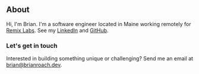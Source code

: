 ## About
Hi, I'm Brian. I'm a software engineer located in Maine working remotely for [Remix Labs](https://remixlabs.com). See my [LinkedIn](http://www.linkedin.com/in/brian-m-roach/) and [GitHub](https://github.com/bmroach).

### Let's get in touch
Interested in building something unique or challenging? Send me an email at <brian@brianroach.dev>.
